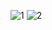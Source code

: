 ![1](https://github.com/AliArdal/Kotlin-Project/assets/135712333/6fcc1840-78fc-4d81-9e00-d6ae26aac753)
![2](https://github.com/AliArdal/Kotlin-Project/assets/135712333/1afbd07a-6c06-4907-a6fe-648fb2f5064a)
